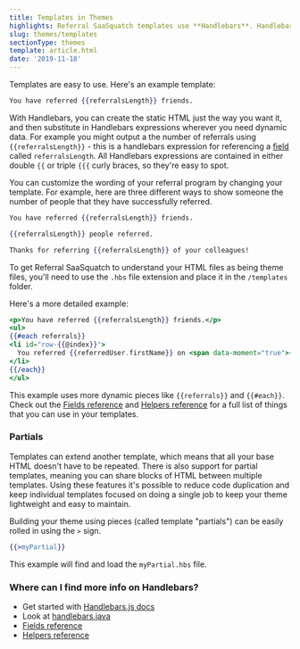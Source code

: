 ```yaml
---
title: Templates in Themes
highlights: Referral SaaSquatch templates use **Handlebars**. Handlebars let you include dynamic information, like the number of referrals someone has made, inside of your referral widget.
slug: themes/templates
sectionType: themes
template: article.html
date: '2019-11-18'
---
```


Templates are easy to use. Here's an example template:

```hbs
You have referred {{referralsLength}} friends.
```

With Handlebars, you can create the static HTML just the way you want it, and then substitute in Handlebars expressions wherever you need dynamic data. For example you might output a the number of referrals using `{{referralsLength}}` - this is a handlebars expression for referencing
a [field](/themes/fields) called `referralsLength`. All Handlebars expressions are contained in either double `{{` or triple `{{{` curly braces, so they're easy to spot.


You can customize the wording of your referral program by changing your template. For example, here are three different ways to show someone the number of people that they have successfully referred.

```hbs
You have referred {{referralsLength}} friends.
```
```hbs
{{referralsLength}} people referred.
```
```hbs
Thanks for referring {{referralsLength}} of your colleagues!
```

To get Referral SaaSquatch to understand your HTML files as being theme files, you'll need to use the `.hbs` file extension and place it in the `/templates` folder. 

Here's a more detailed example:

```hbs
<p>You have referred {{referralsLength}} friends.</p>
<ul>
{{#each referrals}}
<li id="row-{{@index}}">
  You referred {{referredUser.firstName}} on <span data-moment="true">{{dateReferred}}</span>
</li>
{{/each}}
</ul>
```

This example uses more dynamic pieces like `{{referrals}}` and `{{#each}}`. Check out the [Fields reference](/themes/fields) and [Helpers reference](/themes/helpers) for a full list of things that you can use in your templates.


### Partials


Templates can extend another template, which means that all your base HTML doesn't have to be repeated. There is also 
support for partial templates, meaning you can share blocks of HTML between multiple templates. Using these features it's possible to reduce code 
duplication and keep individual templates focused on doing a single job to keep your theme lightweight and easy to maintain.

Building your theme using pieces (called template "partials") can be easily rolled in using the `>` sign.

```hbs
{{>myPartial}}
```

This example will find and load the `myPartial.hbs` file.


### Where can I find more info on Handlebars?

 - Get started with [Handlebars.js docs](http://handlebarsjs.com/)
 - Look at [handlebars.java](https://github.com/jknack/handlebars.java)
 - [Fields reference](/themes/fields)
 - [Helpers reference](/themes/helpers)
